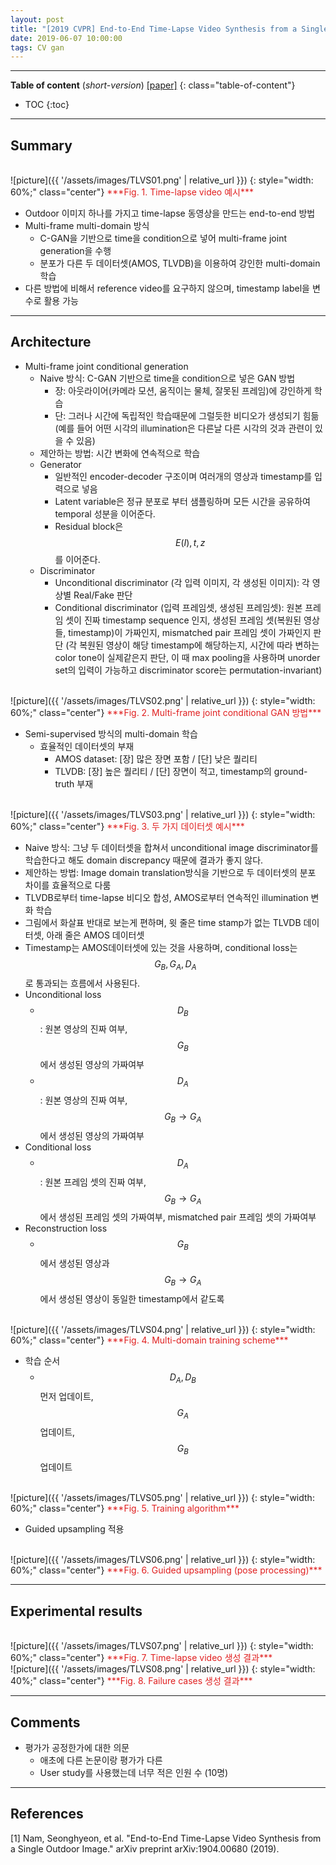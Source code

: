 ```yaml
---
layout: post
title: "[2019 CVPR] End-to-End Time-Lapse Video Synthesis from a Single Outdoor Image"
date: 2019-06-07 10:00:00
tags: CV gan 
---
```


<!--more-->

--- 

**Table of content** (*short-version*)
[[paper]](https://arxiv.org/abs/1904.00680) 
{: class="table-of-content"}
* TOC
{:toc}

---

## Summary



<br/>
![picture]({{ '/assets/images/TLVS01.png' | relative_url }})
{: style="width: 60%;" class="center"}
<span style="color: #e01f1f;">***Fig. 1. Time-lapse video 예시***</span>

- Outdoor 이미지 하나를 가지고 time-lapse 동영상을 만드는 end-to-end 방법
- Multi-frame multi-domain 방식
  - C-GAN을 기반으로 time을 condition으로 넣어 multi-frame joint generation을 수행 
  - 분포가 다른 두 데이터셋(AMOS, TLVDB)을 이용하여 강인한 multi-domain 학습
- 다른 방법에 비해서 reference video를 요구하지 않으며, timestamp label을 변수로 활용 가능





---

## Architecture



- Multi-frame joint conditional generation
  - Naive 방식: C-GAN 기반으로 time을 condition으로 넣은 GAN 방법
    - 장: 아웃라이어(카메라 모션, 움직이는 물체, 잘못된 프레임)에 강인하게 학습 
    - 단: 그러나 시간에 독립적인 학습때문에 그럴듯한 비디오가 생성되기 힘듦 (예를 들어 어떤 시각의 illumination은 다른날 다른 시각의 것과 관련이 있을 수 있음) 
  - 제안하는 방법: 시간 변화에 연속적으로 학습
  - Generator
    - 일반적인 encoder-decoder 구조이며 여러개의 영상과 timestamp를 입력으로 넣음
    - Latent variable은 정규 분포로 부터 샘플링하며 모든 시간을 공유하여 temporal 성분을 이어준다.
    - Residual block은 $$E(I), t, z$$를 이어준다.
  - Discriminator
    - Unconditional discriminator (각 입력 이미지, 각 생성된 이미지): 각 영상별 Real/Fake 판단
    - Conditional discriminator (입력 프레임셋, 생성된 프레임셋): 원본 프레임 셋이 진짜 timestamp sequence 인지, 생성된 프레임 셋(복원된 영상들, timestamp)이 가짜인지, mismatched pair 프레임 셋이 가짜인지 판단 (각 복원된 영상이 해당 timestamp에 해당하는지, 시간에 따라 변하는 color tone이 실제같은지 판단, 이 때 max pooling을 사용하며 unorder set의 입력이 가능하고 discriminator score는 permutation-invariant)
  
<br/>
![picture]({{ '/assets/images/TLVS02.png' | relative_url }})
{: style="width: 60%;" class="center"}
<span style="color: #e01f1f;">***Fig. 2. Multi-frame joint conditional GAN 방법***</span>

- Semi-supervised 방식의 multi-domain 학습
  - 효율적인 데이터셋의 부재
    - AMOS dataset: [장] 많은 장면 포함 / [단] 낮은 퀄리티
    - TLVDB: [장] 높은 퀄리티 / [단] 장면이 적고, timestamp의 ground-truth 부재

<br/>
![picture]({{ '/assets/images/TLVS03.png' | relative_url }})
{: style="width: 60%;" class="center"}
<span style="color: #e01f1f;">***Fig. 3. 두 가지 데이터셋 예시***</span>    

  - Naive 방식: 그냥 두 데이터셋을 합쳐서 unconditional image discriminator를 학습한다고 해도 domain discrepancy 때문에 결과가 좋지 않다.
  - 제안하는 방법: Image domain translation방식을 기반으로 두 데이터셋의 분포 차이를 효율적으로 다룸
  - TLVDB로부터 time-lapse 비디오 합성, AMOS로부터 연속적인 illumination 변화 학습
  - 그림에서 화살표 반대로 보는게 편하며, 윗 줄은 time stamp가 없는 TLVDB 데이터셋, 아래 줄은 AMOS 데이터셋
  - Timestamp는 AMOS데이터셋에 있는 것을 사용하며, conditional loss는 $$G_B, G_A, D_A$$로 통과되는 흐름에서 사용된다.
  - Unconditional loss
    - $$D_B$$: 원본 영상의 진짜 여부, $$G_B$$에서 생성된 영상의 가짜여부
    - $$D_A$$: 원본 영상의 진짜 여부, $$G_B \rightarrow G_A$$에서 생성된 영상의 가짜여부
  - Conditional loss
    - $$D_A$$: 원본 프레임 셋의 진짜 여부, $$G_B \rightarrow G_A$$에서 생성된 프레임 셋의 가짜여부, mismatched pair 프레임 셋의 가짜여부
  - Reconstruction loss
    - $$G_B$$에서 생성된 영상과 $$G_B \rightarrow G_A$$에서 생성된 영상이 동일한 timestamp에서 같도록

<br/>
![picture]({{ '/assets/images/TLVS04.png' | relative_url }})
{: style="width: 60%;" class="center"}
<span style="color: #e01f1f;">***Fig. 4. Multi-domain training scheme***</span>


- 학습 순서
  - $$D_A, D_B$$ 먼저 업데이트, $$G_A$$ 업데이트, $$G_B$$ 업데이트
  
<br/>
![picture]({{ '/assets/images/TLVS05.png' | relative_url }})
{: style="width: 60%;" class="center"}
<span style="color: #e01f1f;">***Fig. 5. Training algorithm***</span>

  
- Guided upsampling 적용

<br/>
![picture]({{ '/assets/images/TLVS06.png' | relative_url }})
{: style="width: 60%;" class="center"}
<span style="color: #e01f1f;">***Fig. 6. Guided upsampling (pose processing)***</span>

---
  
## Experimental results


<br/>
![picture]({{ '/assets/images/TLVS07.png' | relative_url }})
{: style="width: 60%;" class="center"}
<span style="color: #e01f1f;">***Fig. 7. Time-lapse video 생성 결과***</span>


<br/>
![picture]({{ '/assets/images/TLVS08.png' | relative_url }})
{: style="width: 40%;" class="center"}
<span style="color: #e01f1f;">***Fig. 8. Failure cases 생성 결과***</span>

---

## Comments


- 평가가 공정한가에 대한 의문
  - 애초에 다른 논문이랑 평가가 다른
  - User study를 사용했는데 너무 적은 인원 수 (10명)

---

## References

[1] Nam, Seonghyeon, et al. "End-to-End Time-Lapse Video Synthesis from a Single Outdoor Image." arXiv preprint arXiv:1904.00680 (2019).
